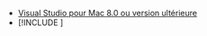 * [Visual Studio pour Mac 8.0 ou version ultérieure](https://visualstudio.microsoft.com/vs/mac/)
* [!INCLUDE [](~/includes/3.0-SDK.md)]
